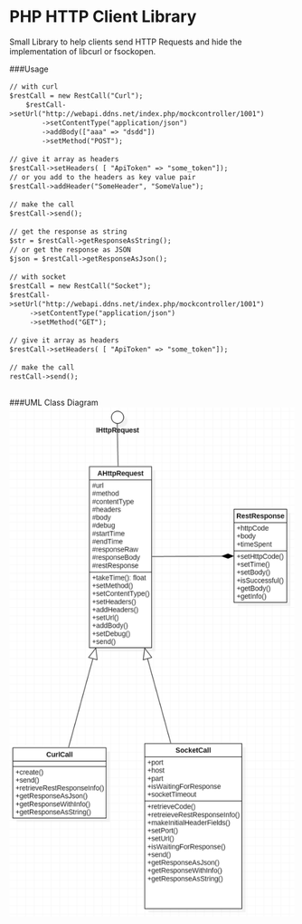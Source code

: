 # PHP HTTP Client Library
Small Library to help clients send HTTP Requests
and hide the implementation of libcurl or fsockopen.

###Usage
```
// with curl
$restCall = new RestCall("Curl");
    $restCall->setUrl("http://webapi.ddns.net/index.php/mockcontroller/1001")
        ->setContentType("application/json")
        ->addBody(["aaa" => "dsdd"])
        ->setMethod("POST");
    
// give it array as headers 
$restCall->setHeaders( [ "ApiToken" => "some_token"]);
// or you add to the headers as key value pair
$restCall->addHeader("SomeHeader", "SomeValue");

// make the call
$restCall->send();

// get the response as string
$str = $restCall->getResponseAsString();
// or get the response as JSON
$json = $restCall->getResponseAsJson();
    
// with socket
$restCall = new RestCall("Socket");
$restCall->setUrl("http://webapi.ddns.net/index.php/mockcontroller/1001")
     ->setContentType("application/json")
     ->setMethod("GET");
 
// give it array as headers 
$restCall->setHeaders( [ "ApiToken" => "some_token"]);
 
// make the call
restCall->send();
    
```

###UML Class Diagram
![alt-text-1](wiki/pics/uml.png "UML")


